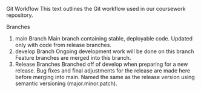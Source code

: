 Git Workflow
This text  outlines the Git workflow used in our coursework repository.

Branches
1. main Branch
Main branch containing stable, deployable code.
Updated only with code from release branches.
2. develop Branch
Ongoing development work will be done on this branch
Feature branches are merged into this branch.
3. Release Branches
Branched off of develop when preparing for a new release.
Bug fixes and final adjustments for the release are made here before merging into main.
Named the same as the release version using semantic versioning (major.minor.patch).
